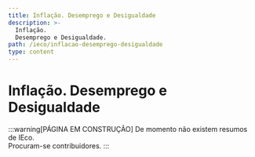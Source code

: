 ```yaml
---
title: Inflação. Desemprego e Desigualdade
description: >-
  Inflação.
  Desemprego e Desigualdade.
path: /ieco/inflacao-desemprego-desigualdade
type: content
---
```


# Inflação. Desemprego e Desigualdade

<!--
```toc

```
-->

:::warning[PÁGINA EM CONSTRUÇÃO]
De momento não existem resumos de IEco.  
Procuram-se contribuidores.
:::
